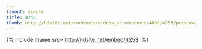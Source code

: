 ```yaml
---
layout: sieutv
title: 4253
thumb: http://hdsite.net/contents/videos_screenshots/4000/4253/preview_360p.mp4.jpg
---
```

{% include iframe src='http://hdsite.net/embed/4253' %}
 
